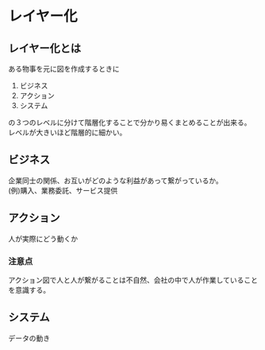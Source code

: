 # レイヤー化

## レイヤー化とは
ある物事を元に図を作成するときに  

1. ビジネス
2. アクション
3. システム

の３つのレベルに分けて階層化することで分かり易くまとめることが出来る。  
レベルが大きいほど階層的に細かい。

## ビジネス
企業同士の関係、お互いがどのような利益があって繋がっているか。  
(例)購入、業務委託、サービス提供

## アクション
人が実際にどう動くか

### 注意点
アクション図で人と人が繋がることは不自然、会社の中で人が作業していることを意識する。

## システム
データの動き